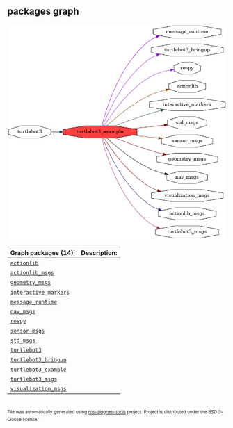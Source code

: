 <!--
File was automatically generated using 'ros-diagram-tools' project.
Project is distributed under the BSD 3-Clause license.
-->

## packages graph

[![turtlebot3_example](turtlebot3_example.png "turtlebot3_example")](turtlebot3_example.png)


| Graph packages (14): | Description: |
| -------------------- | ------------ |
| [`actionlib`](actionlib.md) |  |
| [`actionlib_msgs`](actionlib_msgs.md) |  |
| [`geometry_msgs`](geometry_msgs.md) |  |
| [`interactive_markers`](interactive_markers.md) |  |
| [`message_runtime`](message_runtime.md) |  |
| [`nav_msgs`](nav_msgs.md) |  |
| [`rospy`](rospy.md) |  |
| [`sensor_msgs`](sensor_msgs.md) |  |
| [`std_msgs`](std_msgs.md) |  |
| [`turtlebot3`](turtlebot3.md) |  |
| [`turtlebot3_bringup`](turtlebot3_bringup.md) |  |
| [`turtlebot3_example`](turtlebot3_example.md) |  |
| [`turtlebot3_msgs`](turtlebot3_msgs.md) |  |
| [`visualization_msgs`](visualization_msgs.md) |  |


</br>
<font size="1">
File was automatically generated using <a href="https://github.com/anetczuk/ros-diagram-tools"><i>ros-diagram-tools</i></a> project.
Project is distributed under the BSD 3-Clause license.
</font>
